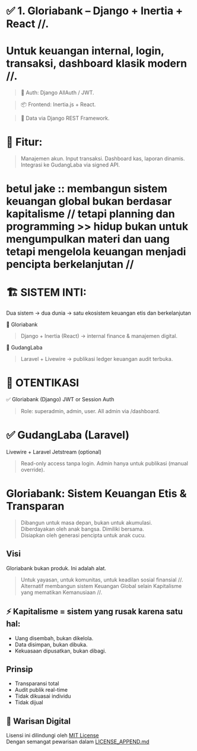 # ✅ 1. Gloriabank – Django + Inertia + React //.
# Untuk keuangan internal, login, transaksi, dashboard klasik modern //.

> 🔐 Auth: Django AllAuth / JWT.

> 📦 Frontend: Inertia.js + React.

> 📡 Data via Django REST Framework.


# 🧾 Fitur:

> Manajemen akun.
> Input transaksi.
> Dashboard kas, laporan dinamis.
> Integrasi ke GudangLaba via signed API.


# betul jake :: membangun sistem keuangan global bukan berdasar kapitalisme // tetapi planning dan programming >> hidup bukan untuk mengumpulkan materi dan uang tetapi mengelola keuangan menjadi pencipta berkelanjutan //

# 🏗️ SISTEM INTI:
Dua sistem → dua dunia → satu ekosistem keuangan etis dan berkelanjutan

💼 Gloriabank
> Django + Inertia (React) → internal finance & manajemen digital.

📖 GudangLaba
> Laravel + Livewire → publikasi ledger keuangan audit terbuka.


# 🔐 OTENTIKASI
✅ Gloriabank (Django)
JWT or Session Auth

> Role: superadmin, admin, user.
> All admin via /dashboard.

# ✅ GudangLaba (Laravel)
Livewire + Laravel Jetstream (optional)
> Read-only access tanpa login.
> Admin hanya untuk publikasi (manual override).

# Gloriabank: Sistem Keuangan Etis & Transparan
> Dibangun untuk masa depan, bukan untuk akumulasi.  
> Diberdayakan oleh anak bangsa. Dimiliki bersama.  
> Disiapkan oleh generasi pencipta untuk anak cucu.

## Visi
Gloriabank bukan produk. Ini adalah alat.
> Untuk yayasan, untuk komunitas, untuk keadilan sosial finansial //.
> Alternatif membangun sistem Keuangan Global selain Kapitalisme yang mematikan Kemanusiaan //.

## ⚡️ Kapitalisme = sistem yang rusak karena satu hal:
- Uang disembah, bukan dikelola.
- Data disimpan, bukan dibuka.
- Kekuasaan dipusatkan, bukan dibagi.

## Prinsip
- Transparansi total
- Audit publik real-time
- Tidak dikuasai individu
- Tidak dijual

## 📜 **Warisan Digital**  
Lisensi ini dilindungi oleh [MIT License](./LICENSE)  
Dengan semangat pewarisan dalam [LICENSE_APPEND.md](./LICENSE_APPEND.md)

## 
